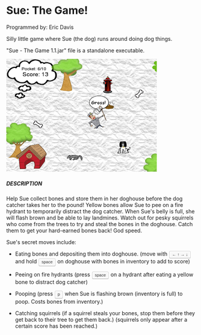 # Sue: The Game!
Programmed by: Eric Davis

Silly little game where Sue (the dog) runs around doing dog things.

"Sue - The Game 1.1.jar" file is a standalone executable.

<img src="https://raw.githubusercontent.com/edavis25/Sue-The-Game/master/screenshots/Screenshot-cropped.jpg" alt="Screenshot" height=300px width=400px />

##### DESCRIPTION #####

Help Sue collect bones and store them in her doghouse before the dog catcher takes her to the pound!
Yellow bones allow Sue to pee on a fire hydrant to temporarily distract the dog catcher. When Sue's
belly is full, she will flash brown and be able to lay landmines. Watch out for pesky squirrels who
come from the trees to try and steal the bones in the doghouse. Catch them to get your hard-earned 
bones back! God speed.

Sue's secret moves include:

- Eating bones and depositing them into doghouse. 
    (move with <kbd>&larr; &uarr; &rarr; &darr;</kbd> and hold <kbd>space</kbd> on doghouse with bones in inventory to add to score)

- Peeing on fire hydrants
    (press <kbd>space</kbd> on a hydrant after eating a yellow bone to distract dog catcher)

- Pooping
    (press <kbd>p</kbd> when Sue is flashing brown (inventory is full) to poop. Costs bones from inventory.)

- Catching squirrels
    (if a squirrel steals your bones, stop them before they get back to their tree to get them back.)
    (squirrels only appear after a certain score has been reached.)


<style> kbd {
padding:0.1em 0.6em;
border:1px solid #ccc;
font-size:11px;
font-family:Arial,Helvetica,sans-serif;
background-color:#f7f7f7;
color:#333;
-moz-box-shadow:0 1px 0px rgba(0, 0, 0, 0.2),0 0 0 2px #ffffff inset;
-webkit-box-shadow:0 1px 0px rgba(0, 0, 0, 0.2),0 0 0 2px #ffffff inset;
box-shadow:0 1px 0px rgba(0, 0, 0, 0.2),0 0 0 2px #ffffff inset;
-moz-border-radius:3px;
-webkit-border-radius:3px;
border-radius:3px;
display:inline-block;
margin:0 0.1em;
text-shadow:0 1px 0 #fff;
line-height:1.4;
white-space:nowrap;
} </style>

